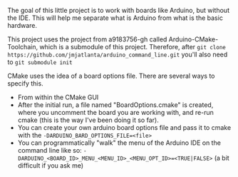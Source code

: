 The goal of this little project is to work with boards like Arduino, but without the IDE. This will help me separate what is Arduino from what is the basic hardware.

This project uses the project from a9183756-gh called Arduino-CMake-Toolchain, which is a submodule of this project. Therefore, after `git clone https://github.com/jmjatlanta/arduino_command_line.git` you'll also need to `git submodule init`

CMake uses the idea of a board options file. There are several ways to specify this.
- From within the CMake GUI
- After the initial run, a file named "BoardOptions.cmake" is created, where you uncomment the board you are working with, and re-run cmake (this is the way I've been doing it so far).
- You can create your own arduino board options file and pass it to cmake with the `-DARDUINO_BARD_OPTIONS_FILE=<file>`
- You can programmatically "walk" the menu of the Arduino IDE on the command line like so: `-DARDUINO_<BOARD_ID>_MENU_<MENU_ID>_<MENU_OPT_ID>=<TRUE|FALSE>` (a bit difficult if you ask me)